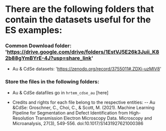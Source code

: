 # There are the following folders that contain the datasets useful for the ES examples:

### Common Download folder: 'https://drive.google.com/drive/folders/1EstVJ5E26k3Juii_K82b88gYmBYrE-4J?usp=share_link'

- Au & CdSe datasets: 'https://zenodo.org/record/3755011#.ZDXi-uzMIV8'


### Store the files in the following folders:
- Au & CdSe datafiles go in ```hrtem_cdse_au``` [here]

- Credits and rights for each file belong to the respective entities:
  -- Au &CdSe: Groschner, C., Choi, C., & Scott, M. (2021). Machine Learning Pipeline for Segmentation and Defect Identification from High-Resolution Transmission Electron Microscopy Data. Microscopy and Microanalysis, 27(3), 549-556. doi:10.1017/S1431927621000386

  

